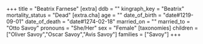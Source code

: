 +++
title = "Beatrix Farnese"
[extra]
ddb = ""
kingraph_key = "Beatrix"
mortality_status = "Dead"
[extra.cha]
age = ""
date_of_birth = "date#1219-09-01"
date_of_death = "date#1274-02-18"
married_on = ""
married_to = "Otto Savoy"
pronouns = "She/Her"
sex = "Female"
[taxonomies]
children = ["Oliver Savoy","Oscar Savoy","Avis Savoy"]
families = ["Savoy"]
+++

